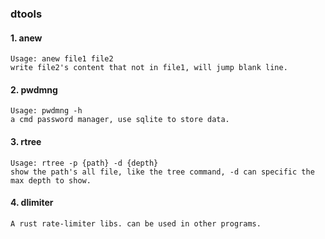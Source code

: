 ### dtools


#### 1. anew
    Usage: anew file1 file2
    write file2's content that not in file1, will jump blank line.

#### 2. pwdmng
    Usage: pwdmng -h
    a cmd password manager, use sqlite to store data.

#### 3. rtree
    Usage: rtree -p {path} -d {depth}
    show the path's all file, like the tree command, -d can specific the max depth to show.

#### 4. dlimiter
    A rust rate-limiter libs. can be used in other programs.
